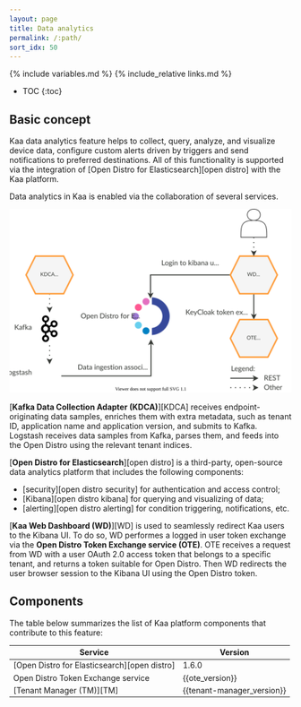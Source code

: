 ```yaml
---
layout: page
title: Data analytics
permalink: /:path/
sort_idx: 50
---
```


{% include variables.md %}
{% include_relative links.md %}

* TOC
{:toc}


## Basic concept

Kaa data analytics feature helps to collect, query, analyze, and visualize device data, configure custom alerts driven by triggers and send notifications to preferred destinations.
All of this functionality is supported via the integration of [Open Distro for Elasticsearch][open distro] with the Kaa platform.

Data analytics in Kaa is enabled via the collaboration of several services.

![data analytics](data-analytics.svg)

[**Kafka Data Collection Adapter (KDCA)**][KDCA] receives endpoint-originating data samples, enriches them with extra metadata, such as tenant ID, application name and application version, and submits to Kafka.
Logstash receives data samples from Kafka, parses them, and feeds into the Open Distro using the relevant tenant indices.

[**Open Distro for Elasticsearch**][open distro] is a third-party, open-source data analytics platform that includes the following components:

* [security][open distro security] for authentication and access control;
* [Kibana][open distro kibana] for querying and visualizing of data;
* [alerting][open distro alerting] for condition triggering, notifications, etc.

[**Kaa Web Dashboard (WD)**][WD] is used to seamlessly redirect Kaa users to the Kibana UI.
To do so, WD performes a logged in user token exchange via the **Open Distro Token Exchange service (OTE)**.
OTE receives a request from WD with a user OAuth 2.0 access token that belongs to a specific tenant, and returns a token suitable for Open Distro.
Then WD redirects the user browser session to the Kibana UI using the Open Distro token.


## Components

The table below summarizes the list of Kaa platform components that contribute to this feature:

| Service                                      | Version                    |
| -------------------------------------------- | -------------------------- |
| [Open Distro for Elasticsearch][open distro] | 1.6.0                      |
| Open Distro Token Exchange service           | {{ote_version}}            |
| [Tenant Manager (TM)][TM]                    | {{tenant-manager_version}} |
